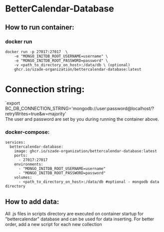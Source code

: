 # BetterCalendar-Database

## How to run container:

### docker run

```
docker run -p 27017:27017  \
    -e "MONGO_INITDB_ROOT_USERNAME=username" \
    -e "MONGO_INITDB_ROOT_PASSWORD=password" \
    -v <path_to_directory_on_host>:/data/db \ (optional)
    ghcr.io/szade-organization/bettercalendar-database:latest
```
# Connection string:
`export BC_DB_CONNECTION_STRING='mongodb://user:password@localhost/?retryWrites=true&w=majority'  
The user and password are set by you during running the container above.  
  
### docker-compose:

```
services:
  bettercalendar-database:
    image: ghcr.io/szade-organization/bettercalendar-database:latest
    ports:
      - 27017:27017
    environments:
      - "MONGO_INITDB_ROOT_USERNAME=username"
      - "MONGO_INITDB_ROOT_PASSWORD=password"
    volumes:
      - <path_to_directory_on_host>:/data/db #optional - mongodb data directory
```

## How to add data:

All .js files in scripts directory are executed on container startup for "bettercalendar" database and can be used for data inserting. For better order, add a new script for each new collection
